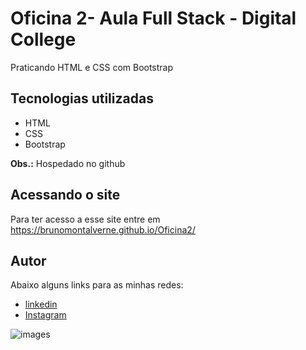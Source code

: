 # Oficina 2- Aula Full Stack -  Digital College
Praticando HTML e CSS com Bootstrap

## Tecnologias utilizadas
- HTML
- CSS
- Bootstrap

**Obs.:** Hospedado no github

## Acessando o site
Para ter acesso a esse site entre em <https://brunomontalverne.github.io/Oficina2/>

## Autor
Abaixo alguns links para as minhas redes:
- [linkedin](http://www.linkedin.com/in/bruno-mont-alverne-ribeiro-5a93a22a7)
- [Instagram](https://www.instagram.com/bruno.montalverne/)

![images](https://github.com/user-attachments/assets/f4df02e9-5a26-427c-b15d-5bc44b20395c)
